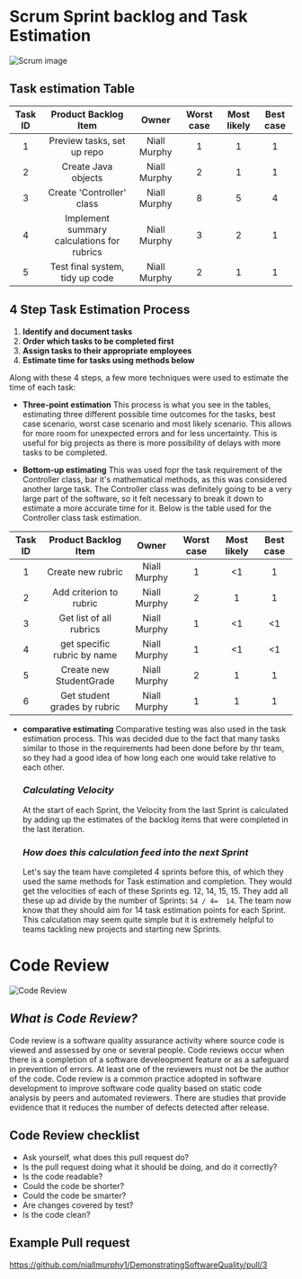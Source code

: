 # Scrum Sprint backlog and Task Estimation


![Scrum image ](https://thumbs.dreamstime.com/b/agile-methodology-scrum-master-software-development-concept-miniature-people-team-members-working-cube-block-173188256.jpg)

## Task estimation Table
| Task ID  | Product Backlog Item|  Owner | Worst case |Most likely | Best case|
| :---:| :---:| :---: |:----:|:----: |:----:|
| 1 | Preview tasks, set up repo | Niall Murphy |1 | 1| 1|
| 2 | Create Java objects| Niall Murphy|2 | 1| 1|
| 3 |Create 'Controller' class| Niall Murphy|8 | 5| 4|
| 4 | Implement summary calculations for rubrics|Niall Murphy|3 | 2| 1|
| 5 | Test final system, tidy up code| Niall Murphy |2 | 1| 1|



## 4 Step Task Estimation Process
1.  **Identify and document tasks**
2.  **Order which tasks to be completed first**
3.  **Assign tasks to their appropriate employees**
4.  **Estimate time for tasks using methods below**

Along with these 4 steps, a few more techniques were used to estimate the time of each task:

- **Three-point estimation**
    This process is what you see in the tables, estimating three different possible time outcomes for the tasks, best case scenario, worst case scenario and most likely scenario. This allows for more room for unexpected errors and for less uncertainty. This is useful for big projects as there is more possibility of delays with more tasks to be completed.

- **Bottom-up estimating**
   This was used fopr the task requirement of the Controller class, bar it's mathematical methods, as this was considered another large task. The Controller class was definitely going to be a very large part of the software, so it felt necessary to break it down to estimate a more accurate time for it. Below is the table used for the Controller class task estimation.

| Task ID  | Product Backlog Item|  Owner | Worst case |Most likely | Best case|
| :---:| :---:| :---: |:----:|:----: |:----:|
| 1 | Create new rubric | Niall Murphy |1 | <1| 1|
| 2 | Add criterion to rubric| Niall Murphy|2 | 1| 1|
| 3 |Get list of all rubrics | Niall Murphy| 1 | <1| <1|
| 4 | get specific rubric by name |Niall Murphy|1 | <1| <1|
| 5 | Create new StudentGrade| Niall Murphy |2 | 1| 1|
| 6 | Get student grades by rubric| Niall Murphy |1 | 1| 1|


- **comparative estimating** 
    Comparative testing was also used in the task estimation process. This was decided due to the fact that many tasks similar to those in the requirements had been done before by thr team, so they had a good idea of how long each one would take relative to each other.
    
  ### _Calculating Velocity_
    At the start of each Sprint, the Velocity from the last Sprint is calculated by adding up the estimates of the backlog items that were completed in the last iteration. 
    
    ### _How does this calculation feed into the next Sprint_
    Let's say the team have completed 4 sprints before this, of which they used the same methods for Task estimation and completion. They would get the velocities of each of these Sprints eg. 12, 14, 15, 15. They add all these up ad divide by the number of Sprints: `54 / 4=  14`. The team now know that they should aim for 14 task estimation points for each Sprint. This calculation may seem quite simple but it is extremely helpful to teams tackling new projects and starting new Sprints.


# Code Review

![Code Review](https://www.bounteous.com/sites/default/files/insights/2019-06/previews/20190606_blog_code_review_limbo-_how_low_should_you_go_website.png)
## _What is Code Review?_
Code review is a software quality assurance activity where source code is viewed and assessed by one or several people. Code reviews occur when there is a completion of a software develeopment feature or as a safeguard in prevention of errors. At least one of the reviewers must not be the author of the code. Code review is a common practice adopted in software development to improve software code quality based on static code analysis by peers and automated reviewers. There are studies that provide evidence that it reduces the number of defects detected after release. 

## Code Review checklist
- Ask yourself, what does this pull request do?
- Is the pull request doing what it should be doing, and do it correctly?
- Is the code readable?
- Could the code be shorter?
- Could the code be smarter?
- Are changes covered by test?
- Is the code clean?


## Example Pull request
 https://github.com/niallmurphy1/DemonstratingSoftwareQuality/pull/3
